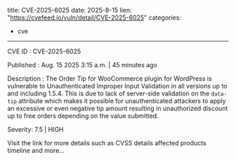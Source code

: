  
title: CVE-2025-6025
date: 2025-8-15
lien: "https://cvefeed.io/vuln/detail/CVE-2025-6025"
categories:
  - cve
---

CVE ID : CVE-2025-6025

Published :  Aug. 15
2025
3:15 a.m. | 45 minutes ago

Description : The Order Tip for WooCommerce plugin for WordPress is vulnerable to Unauthenticated Improper Input Validation in all versions up to
and including
1.5.4. This is due to lack of server-side validation on the `data-tip` attribute
which makes it possible for unauthenticated attackers to apply an excessive or even negative tip amount
resulting in unauthorized discount up to free orders depending on the value submitted.

Severity: 7.5 | HIGH

Visit the link for more details
such as CVSS details
affected products
timeline
and more...
